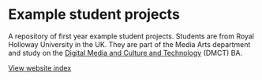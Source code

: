 # Example student projects

A repository of first year example student projects.
Students are from Royal Holloway University in the UK.
They are part of the Media Arts department
and study on the [Digital Media and Culture and Technology](https://www.royalholloway.ac.uk/studying-here/undergraduate/media-arts/digital-media-culture-and-technology-ba) (DMCT) BA.

[View website index](https://anthillsocial.github.io/example-student-projects/public/contents.html)

